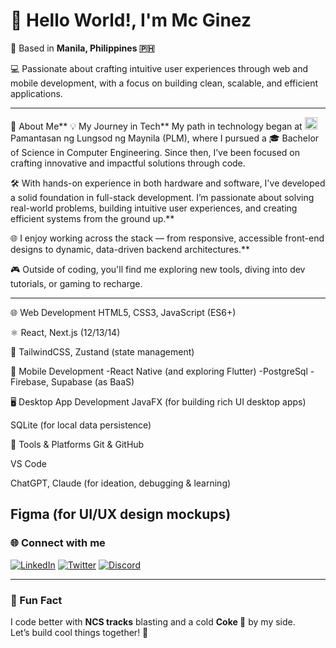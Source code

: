# 👋 Hello World!, I'm Mc Ginez

📍 Based in **Manila, Philippines 🇵🇭**  

💻 Passionate about crafting intuitive user experiences through web and mobile development, with a focus on building clean, scalable, and efficient applications.

---

🚀 About Me** 
💡 My Journey in Tech** 
My path in technology began at <img src="https://upload.wikimedia.org/wikipedia/en/9/95/PLM_Seal_2013.png" width="20" height="20" alt="PLM logo" /> Pamantasan ng Lungsod ng Maynila (PLM), where I pursued a 🎓 Bachelor of Science in Computer Engineering. Since then, I’ve been focused on crafting innovative and impactful solutions through code.

🛠️ With hands-on experience in both hardware and software, I've developed a solid foundation in full-stack development. I’m passionate about solving real-world problems, building intuitive user experiences, and creating efficient systems from the ground up.** 

🌐 I enjoy working across the stack — from responsive, accessible front-end designs to dynamic, data-driven backend architectures.** 

🎮 Outside of coding, you'll find me exploring new tools, diving into dev tutorials, or gaming to recharge.

---

🌐 Web Development
HTML5, CSS3, JavaScript (ES6+)

⚛️ React, Next.js (12/13/14)

🎨 TailwindCSS, Zustand (state management)

📱 Mobile Development
-React Native (and exploring Flutter)
-PostgreSql
-Firebase, Supabase (as BaaS)

🖥️ Desktop App Development
JavaFX (for building rich UI desktop apps)

SQLite (for local data persistence)

🧰 Tools & Platforms
Git & GitHub

VS Code

ChatGPT, Claude (for ideation, debugging & learning)

Figma (for UI/UX design mockups)
---

### 🌐 Connect with me

[![LinkedIn](https://img.shields.io/badge/-LinkedIn-0A66C2?style=for-the-badge&logo=linkedin&logoColor=white)](https://www.linkedin.com/in/mcginez)
[![Twitter](https://img.shields.io/badge/-Twitter-1DA1F2?style=for-the-badge&logo=twitter&logoColor=white)](https://x.com/mc_ggez)
[![Discord](https://img.shields.io/badge/-Discord-5865F2?style=for-the-badge&logo=discord&logoColor=white)](https://discordapp.com/users/elonnmusk.)


---

### 💬 Fun Fact  
I code better with **NCS tracks** blasting and a cold **Coke 🥤** by my side.  
Let’s build cool things together! 🙌



